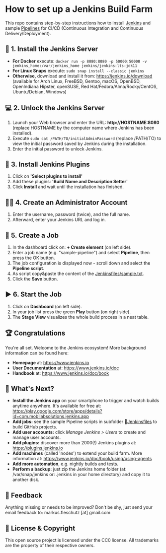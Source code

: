 How to set up a Jenkins Build Farm
==================================

This repo contains step-by-step instructions how to install [Jenkins](https://jenkins.io) and sample [Pipelines](https://www.jenkins.io/doc/book/pipeline/) for CI/CD (Continuous Integration and Continuous Delivery/Deployment).

🔧 1. Install the Jenkins Server
---------------------------------
* **For Docker** execute: `docker run -p 8080:8080 -p 50000:50000 -v jenkins_home:/var/jenkins_home jenkins/jenkins:lts-jdk11`
* **For Linux Snaps** execute: `sudo snap install --classic jenkins`
* **Otherwise,** download and install it from: https://jenkins.io/download (available for Arch Linux, FreeBSD, Gentoo, macOS, OpenBSD, OpenIndiana Hipster, openSUSE, Red Hat/Fedora/Alma/Rocky/CentOS, Ubuntu/Debian, Windows)

💻 2. Unlock the Jenkins Server
--------------------------------
1. Launch your Web browser and enter the URL: **http://HOSTNAME:8080** (replace HOSTNAME by the computer name where Jenkins has been installed).
2. Execute `sudo cat /PATH/TO/initialAdminPassword` (replace /PATH/TO) to view the initial password saved by Jenkins during the installation.
3. Enter the initial password to unlock Jenkins.

📌 3. Install Jenkins Plugins
------------------------------
1. Click on **'Select plugins to install'**
2. Add these plugins: **'Build Name and Description Setter'**
3. Click **Install** and wait until the installation has finished.

🧙‍♂️ 4. Create an Administrator Account
--------------------------------------
1. Enter the username, password (twice), and the full name.
2. Afterward, enter your Jenkins URL and log in.
     
📝 5. Create a Job
-------------------
1. In the dashboard click on: **+ Create element** (on left side).
2. Enter a job name (e.g. "sample-pipeline") and select **Pipeline**, then press the OK button.
3. The job configuration is displayed now - scroll down and select the **Pipeline script**.
4. As script copy&paste the content of the [Jenkinsfiles/sample.txt](Jenkinsfiles/sample.txt).
5. Click the **Save** button.
     
▶️ 6. Start the Job
--------------------
1. Click on **Dashboard** (on left side).
2. In your job list press the green **Play** button (on right side).
3. The **Stage View** visualizes the whole build process in a neat table.
  
🏆 Congratulations
-------------------
You're all set. Welcome to the Jenkins ecosystem! More background information can be found here:

* **Homepage** at: https://www.jenkins.io
* **User Documentation** at: https://www.jenkins.io/doc
* **Handbook** at: https://www.jenkins.io/doc/book

🚀 What's Next?
----------------
* **Install the Jenkins app** on your smartphone to trigger and watch builds anytime anywhere. It's available for free at: https://play.google.com/store/apps/details?id=com.mobilabsolutions.jenkins.app
* **Add jobs:** see the sample Pipeline scripts in subfolder 📂[Jenkinsfiles](Jenkinsfiles/) to build GitHub projects.
* **Add user accounts:** click *Manage Jenkins &gt; Users* to create and manage user accounts. 
* **Add plugins:** discover more than 2000(!) Jenkins plugins at: https://plugins.jenkins.io
* **Add machines** (called 'nodes') to extend your build farm. More information at: https://www.jenkins.io/doc/book/using/using-agents
* **Add more automation**, e.g. nightly builds and tests.
* **Perform a backup:** just zip the Jenkins home folder (at: /var/snap/jenkins or: .jenkins in your home directory) and copy it to another disk.

📧 Feedback
------------
Anything missing or needs to be improved? Don't be shy, just send your email feedback to: markus.fleschutz [at] gmail.com

📜 License & Copyright
-----------------------
This open source project is licensed under the CC0 license. All trademarks are the property of their respective owners.
